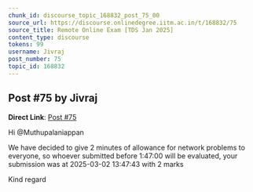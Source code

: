 ```yaml
---
chunk_id: discourse_topic_168832_post_75_00
source_url: https://discourse.onlinedegree.iitm.ac.in/t/168832/75
source_title: Remote Online Exam [TDS Jan 2025]
content_type: discourse
tokens: 99
username: Jivraj
post_number: 75
topic_id: 168832
---
```


## Post #75 by Jivraj

**Direct Link**: [Post #75](https://discourse.onlinedegree.iitm.ac.in/t/168832/75)

Hi @Muthupalaniappan

We have decided to give 2 minutes of allowance for network problems to everyone, so whoever submitted before 1:47:00 will be evaluated, your submission was at 2025-03-02 13:47:43 with 2 marks

Kind regard
